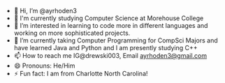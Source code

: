 - 👋 Hi, I’m @ayrhoden3
- 💞️ I'm currently studying Computer Science at Morehouse College
- 👀 I’m interested in learning to code more in different languages and working on more sophisticated projects. 
- 🌱 I’m currently taking Computer Programming for CompSci Majors and have learned Java and Python and I am presently studying C++
- 📫 How to reach me IG@drewski003, Email ayrhoden3@gmail.com
- 😄 Pronouns: He/Him
- ⚡ Fun fact: I am from Charlotte North Carolina!

<!---
ayrhoden3/ayrhoden3 is a ✨ special ✨ repository because its `README.md` (this file) appears on your GitHub profile.
You can click the Preview link to take a look at your changes.
--->
